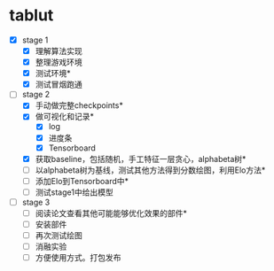 # tablut
- [x] stage 1
  - [x] 理解算法实现
  - [x] 整理游戏环境
  - [x] 测试环境*
  - [x] 测试冒烟跑通
- [ ] stage 2
  - [x] 手动做完整checkpoints*
  - [x] 做可视化和记录*
    - [x] log
    - [x] 进度条
    - [x] Tensorboard
  - [x] 获取baseline，包括随机，手工特征一层贪心，alphabeta树*
  - [ ] 以alphabeta树为基线，测试其他方法得到分数绘图，利用Elo方法*
  - [ ] 添加Elo到Tensorboard中*
  - [ ] 测试stage1中给出模型
- [ ] stage 3
  - [ ] 阅读论文查看其他可能能够优化效果的部件*
  - [ ] 安装部件
  - [ ] 再次测试绘图
  - [ ] 消融实验
  - [ ] 方便使用方式。打包发布